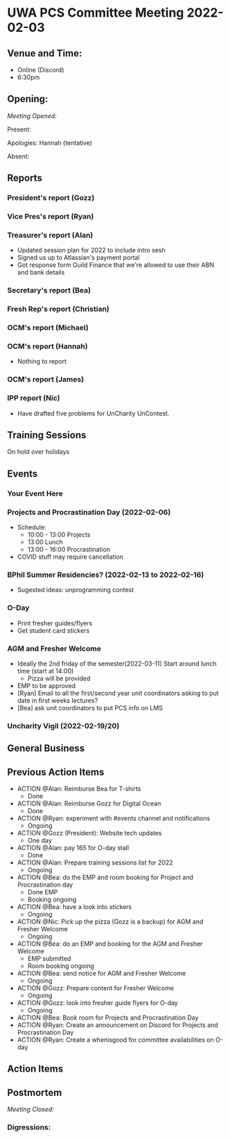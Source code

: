 # UWA PCS Committee Meeting 2022-02-03

## Venue and Time:
- Online (Discord)
- 6:30pm 


## Opening: 

*Meeting Opened:* 

Present:

Apologies: Hannah (tentative)

Absent: 


## Reports

### President's report (Gozz)

### Vice Pres's report (Ryan)

### Treasurer's report (Alan)
- Updated session plan for 2022 to include intro sesh
- Signed us up to Atlassian's payment portal
- Got response form Guild Finance that we're allowed to use their ABN and bank details

### Secretary's report (Bea)

### Fresh Rep's report (Christian)

### OCM's report (Michael)

### OCM's report (Hannah)
- Nothing to report

### OCM's report (James)

### IPP report (Nic)
- Have drafted five problems for UnCharity UnContest.

## Training Sessions
On hold over holidays


## Events


### Your Event Here 

### Projects and Procrastination Day (2022-02-06)
- Schedule:
    - 10:00 - 13:00 Projects
    - 13:00 Lunch
    - 13:00 - 16:00 Procrastination
- COVID stuff may require cancellation


### BPhil Summer Residencies? (2022-02-13 to 2022-02-16)
- Sugested ideas: unprogramming contest

### O-Day
- Print fresher guides/flyers
- Get student card stickers


### AGM and Fresher Welcome
- Ideally the 2nd friday of the semester(2022-03-11) Start around lunch time (start at 14:00)
    - Pizza will be provided
- EMP to be approved
- [Ryan] Email to all the first/second year unit coordinators asking to put date in first weeks lectures?     
- [Bea] ask unit coordinators to put PCS info on LMS

### Uncharity Vigil (2022-02-19/20)

## General Business



## Previous Action Items
- ACTION @Alan: Reimburse Bea for T-shirts
  - Done
- ACTION @Alan: Reimburse Gozz for Digital Ocean
  - Done
- ACTION @Ryan: experiment with #events channel and notifications
  - Ongoing
- ACTION @Gozz (President): Website tech updates
  - One day
- ACTION @Alan: pay 165 for O-day stall
  - Done
- ACTION @Alan: Prepare training sessions list for 2022
  - Ongoing
- ACTION @Bea: do the EMP and room booking for Project and Procrastination day
  - Done EMP
  - Booking ongoing
- ACTION @Bea: have a look into stickers 
  - Ongoing
- ACTION @Nic: Pick up the pizza (Gozz is a backup) for AGM and Fresher Welcome
    - Ongoing
- ACTION @Bea: do an EMP and booking for the AGM and Fresher Welcome
  - EMP submitted
  - Room booking ongoing
- ACTION @Bea: send notice for AGM and Fresher Welcome
  - Ongoing
- ACTION @Gozz: Prepare content for Fresher Welcome
  - Ongoing
- ACTION @Gozz: look into fresher guide flyers for O-day
  - Ongoing
- ACTION @Bea: Book room for Projects and Procrastination Day
- ACTION @Ryan: Create an announcement on Discord for Projects and Procrastination Day
- ACTION @Ryan: Create a whenisgood for committee availabilities on O-day

## Action Items


## Postmortem

*Meeting Closed:*

### Digressions: 


